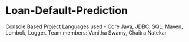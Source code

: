 # Loan-Default-Prediction
Console Based Project
Languages used - Core Java, JDBC, SQL, Maven, Lombok, Logger.
Team members: Vanitha Swamy, Chaitra Natekar
